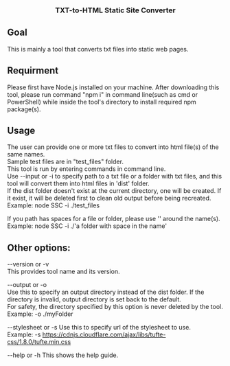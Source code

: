 <h3 align="center">TXT-to-HTML Static Site Converter</h3>

## Goal
This is mainly a tool that converts txt files into static web pages.

## Requirment
Please first have Node.js installed on your machine. After downloading this tool, please run command "npm i" in command line(such as cmd or PowerShell) while inside the tool's directory to install required npm package(s).

## Usage
The user can provide one or more txt files to convert into html file(s) of the same names.<br />
Sample test files are in "test_files" folder.<br />
This tool is run by entering commands in command line.<br />
Use --input or -i to specify path to a txt file or a folder with txt files, and this tool will convert them into html files in 'dist' folder.<br />
If the dist folder doesn't exist at the current directory, one will be created. If it exist, it will be deleted first to clean old output before being recreated.<br />
Example: node SSC -i ./test_files

If you path has spaces for a file or folder, please use '' around the name(s).<br />
Example: node SSC -i ./'a folder with space in the name'

## Other options:
--version or -v<br />
This provides tool name and its version.

--output or -o<br />
Use this to specify an output directory instead of the dist folder. If the directory is invalid, output directory is set back to the default.<br />
For safety, the directory specified by this option is never deleted by the tool.<br />
Example: -o ./myFolder

--stylesheet or -s
Use this to specify url of the stylesheet to use.<br />
Example: -s https://cdnjs.cloudflare.com/ajax/libs/tufte-css/1.8.0/tufte.min.css

--help or -h
This shows the help guide.
